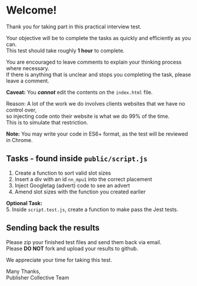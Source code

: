 # Welcome!

Thank you for taking part in this practical interview test.

Your objective will be to complete the tasks as quickly and efficiently as you can.\
This test should take roughly **1 hour** to complete.

You are encouraged to leave comments to explain your thinking process where necessary.\
If there is anything that is unclear and stops you completing the task, please leave a comment.

**Caveat:** You ***cannot*** edit the contents on the `index.html` file.

Reason: A lot of the work we do involves clients websites that we have no control over,\
so injecting code onto their website is what we do 99% of the time.\
This is to simulate that restriction.

**Note:** You may write your code in ES6+ format, as the test will be reviewed in Chrome.

## Tasks - found inside `public/script.js`

1. Create a function to sort valid slot sizes
2. Insert a div with an id `nn_mpu1` into the correct placement
3. Inject Googletag (advert) code to see an advert
4. Amend slot sizes with the function you created earlier

**Optional Task:**\
5. Inside `script.test.js`, create a function to make pass the Jest tests.

## Sending back the results

Please zip your finished test files and send them back via email.\
Please **DO NOT** fork and upload your results to github.

We appreciate your time for taking this test.

Many Thanks,\
Publisher Collective Team
